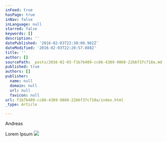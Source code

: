 ```yaml
---
inFeed: true
hasPage: true
inNav: false
inLanguage: null
starred: false
keywords: []
description: ''
datePublished: '2016-02-03T22:30:08.962Z'
dateModified: '2016-02-03T22:28:57.888Z'
title: ''
author: []
sourcePath: _posts/2016-02-03-f1b76489-cc86-4389-9860-22b6f37c718a.md
published: true
authors: []
publisher:
  name: null
  domain: null
  url: null
  favicon: null
url: f1b76489-cc86-4389-9860-22b6f37c718a/index.html
_type: Article

---
```

Andreas

Lorem Ipsum
![](https://the-grid-user-content.s3-us-west-2.amazonaws.com/dba7c213-23df-45ef-99db-6265419f2454.gif)